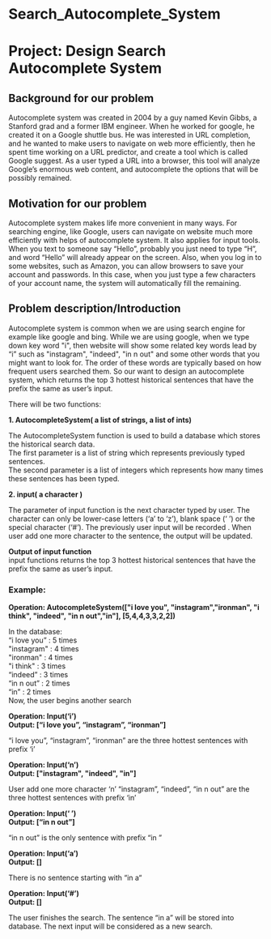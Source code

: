 # Search_Autocomplete_System

# Project: Design Search Autocomplete System


## Background for our problem

   Autocomplete system was created in 2004 by a guy named Kevin Gibbs, a Stanford grad and a former IBM engineer. When he worked for google,  he created it on a Google shuttle bus. He was interested in URL completion, and he wanted to make users to navigate on web more efficiently, then he spent time working on a URL predictor, and create a tool which is called Google suggest.  As a user typed a URL into a browser, this tool will analyze Google’s enormous web content, and autocomplete the options that will be possibly remained.

## Motivation for our problem 
   Autocomplete system makes life more convenient in many ways.  For searching engine, like Google, users can navigate on website much more efficiently with helps of autocomplete system.  It also applies for input tools.  When you text to someone say “Hello”, probably you just need to type “H”, and word “Hello” will already appear on the screen.  Also, when you log in to some websites, such as Amazon, you can allow browsers to save your account and passwords.  In this case, when you just type a few characters of your account name, the system will automatically fill the remaining. 

## Problem description/Introduction
Autocomplete system is common when we are using search engine for example like google and bing. While we are using google, when we type down key word "i", then website will show some related key words lead by “i” such as "instagram", "indeed", "in n out" and some other words that you might want to look for. The order of these words are typically based on how frequent users searched them. So our want to design an autocomplete system, which returns the  top 3 hottest historical sentences that have the prefix the same as user’s input. 

There will be two functions:

__1.	AutocompleteSystem( a list of strings, a list of ints)__

The AutocompleteSystem function is used to build a database which stores the historical search data.    
The first parameter is a list of string which represents previously typed sentences.    
The second parameter is a list of integers which represents how many times these sentences has been typed.   

__2.	input( a character )__

The parameter of input function is the next character typed by user. The character can only be lower-case letters (‘a’ to ‘z’), blank space (‘ ’) or the special character (‘#’). The previously user input will be recorded . When user add one more character to the sentence, the output will be updated.

__Output of input function__    
input functions returns the top 3 hottest historical sentences that have the prefix the same as user’s input.


### Example:
__Operation: AutocompleteSystem(["i love you", "instagram","ironman",  "i think", "indeed", "in n out","in"], [5,4,4,3,3,2,2])__

In the database:      
“i love you” : 5 times    
"instagram" : 4 times    
"ironman" : 4 times    
"i think" : 3 times    
“indeed” : 3 times    
“in n out” : 2 times    
“in” : 2 times    
Now, the user begins another search    

__Operation: Input(‘i’)__    
__Output: [“i love you”, “instagram”, “ironman”]__

“i love you”, “instagram”, “ironman” are the three hottest sentences with prefix ‘i’

__Operation: Input(‘n’)__    
__Output: ["instagram", "indeed", "in"]__

User add one more character ‘n’
“instagram”, “indeed”, “in n out” are the  three hottest sentences with prefix ‘in’

__Operation: Input(‘ ’)__    
__Output: [“in n out”]__   

“in n out” is the only sentence with prefix “in ”

__Operation: Input(‘a’)__    
__Output: []__

There is no sentence starting with “in  a“

__Operation: Input(‘#’)__    
__Output: []__

The user finishes the search. The sentence “in  a” will be stored into database. The next input will be considered as a new search.
